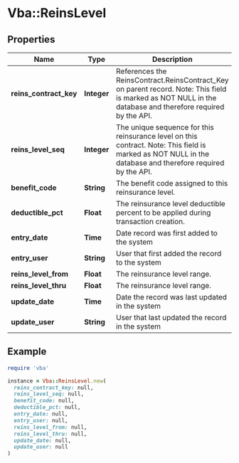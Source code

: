 # Vba::ReinsLevel

## Properties

| Name | Type | Description | Notes |
| ---- | ---- | ----------- | ----- |
| **reins_contract_key** | **Integer** | References the ReinsContract.ReinsContract_Key on parent record. Note: This field is marked as NOT NULL in the database and therefore required by the API. |  |
| **reins_level_seq** | **Integer** | The unique sequence for this reinsurance level on this contract. Note: This field is marked as NOT NULL in the database and therefore required by the API. |  |
| **benefit_code** | **String** | The benefit code assigned to this reinsurance level. | [optional] |
| **deductible_pct** | **Float** | The reinsurance level deductible percent to be applied during transaction creation. | [optional] |
| **entry_date** | **Time** | Date record was first added to the system | [optional] |
| **entry_user** | **String** | User that first added the record to the system | [optional] |
| **reins_level_from** | **Float** | The reinsurance level range. | [optional] |
| **reins_level_thru** | **Float** | The reinsurance level range. | [optional] |
| **update_date** | **Time** | Date the record was last updated in the system | [optional] |
| **update_user** | **String** | User that last updated the record in the system | [optional] |

## Example

```ruby
require 'vba'

instance = Vba::ReinsLevel.new(
  reins_contract_key: null,
  reins_level_seq: null,
  benefit_code: null,
  deductible_pct: null,
  entry_date: null,
  entry_user: null,
  reins_level_from: null,
  reins_level_thru: null,
  update_date: null,
  update_user: null
)
```

